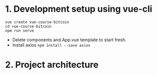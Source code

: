 # 1. Development setup using vue-cli

```
vue create vue-course-bitcoin
cd vue-course-bitcoin
npm run serve
```

- Delete components and App.vue template to start fresh.
- Install axios `npm install --save axios`

# 2. Project architecture

